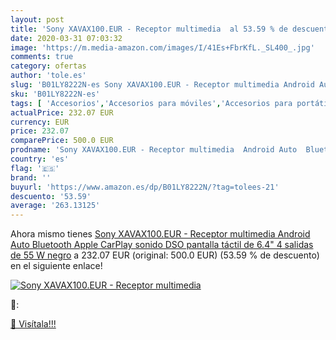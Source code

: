 ```yaml
---
layout: post
title: 'Sony XAVAX100.EUR - Receptor multimedia  al 53.59 % de descuento'
date: 2020-03-31 07:03:32
image: 'https://m.media-amazon.com/images/I/41Es+FbrKfL._SL400_.jpg'
comments: true
category: ofertas
author: 'tole.es'
slug: 'B01LY8222N-es Sony XAVAX100.EUR - Receptor multimedia Android Auto...'
sku: 'B01LY8222N-es'
tags: [ 'Accesorios','Accesorios para móviles','Accesorios para portátiles y netbooks','Cargadores y adaptadores para portátiles y netbooks','Cargadores y bases de carga para portátiles y netbooks','Comunicación móvil y accesorios','Electrónica','Fundas y carcasas para teléfonos móviles','Informática','Móviles','Móviles y smartphones libres','apple', ]
actualPrice: 232.07 EUR
currency: EUR
price: 232.07
comparePrice: 500.0 EUR
prodname: 'Sony XAVAX100.EUR - Receptor multimedia  Android Auto  Bluetooth  Apple CarPlay  sonido DSO  pantalla táctil de 6.4"  4 salidas de 55 W  negro'
country: 'es'
flag: '🇪🇸'
brand: ''
buyurl: 'https://www.amazon.es/dp/B01LY8222N/?tag=tolees-21'
descuento: '53.59'
average: '263.13125'
---
```


Ahora mismo tienes [Sony XAVAX100.EUR - Receptor multimedia  Android Auto  Bluetooth  Apple CarPlay  sonido DSO  pantalla táctil de 6.4"  4 salidas de 55 W  negro](https://www.amazon.es/dp/B01LY8222N/?tag=tolees-21) a 232.07 EUR (original: 500.0 EUR) (53.59 %  de descuento) en el siguiente enlace!

[![Sony XAVAX100.EUR - Receptor multimedia ](https://m.media-amazon.com/images/I/41Es+FbrKfL._SL400_.jpg)](https://www.amazon.es/dp/B01LY8222N/?tag=tolees-21)

🔎:


[🛒 Visítala!!!](https://www.amazon.es/dp/B01LY8222N/?tag=tolees-21)
